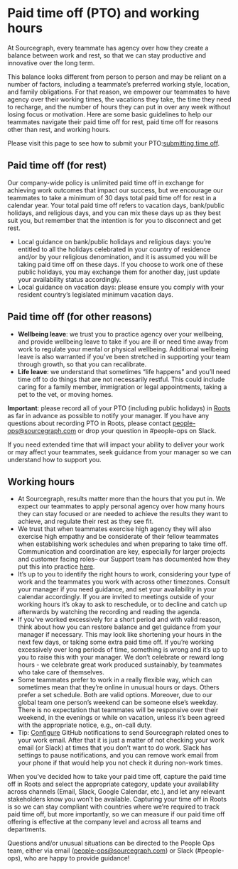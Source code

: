 # Paid time off (PTO) and working hours

At Sourcegraph, every teammate has agency over how they create a balance between work and rest, so that we can stay productive and innovative over the long term.

This balance looks different from person to person and may be reliant on a number of factors, including a teammate’s preferred working style, location, and family obligations. For that reason, we empower our teammates to have agency over their working times, the vacations they take, the time they need to recharge, and the number of hours they can put in over any week without losing focus or motivation. Here are some basic guidelines to help our teammates navigate their paid time off for rest, paid time off for reasons other than rest, and working hours.

Please visit this page to see how to submit your PTO:[submitting time off](submitting-time-off.md).

## Paid time off (for rest)

Our company-wide policy is unlimited paid time off in exchange for achieving work outcomes that impact our success, but we encourage our teammates to take a minimum of 30 days total paid time off for rest in a calendar year. Your total paid time off refers to vacation days, bank/public holidays, and religious days, and you can mix these days up as they best suit you, but remember that the intention is for you to disconnect and get rest.

-   Local guidance on bank/public holidays and religious days: you’re entitled to all the holidays celebrated in your country of residence and/or by your religious denomination, and it is assumed you will be taking paid time off on these days. If you choose to work one of these public holidays, you may exchange them for another day, just update your availability status accordingly. 
-   Local guidance on vacation days: please ensure you comply with your resident country’s legislated minimum vacation days.

## Paid time off (for other reasons)

 -  **Wellbeing leave**: we trust you to practice agency over your wellbeing, and provide wellbeing leave to take if you are ill or need time away from work to regulate your mental or physical wellbeing. Additional wellbeing leave is also warranted if you’ve been stretched in supporting your team through growth, so that you can recalibrate.
- **Life leave**: we understand that sometimes “life happens” and you’ll need time off to do things that are not necessarily restful. This could include caring for a family member, immigration or legal appointments, taking a pet to the vet, or moving homes.

**Important**: please record all of your PTO (including public holidays) in [Roots](https://about.sourcegraph.com/handbook/people-ops/submitting-time-off) as far in advance as possible to notify your manager. If you have any questions about recording PTO in Roots, please contact people-ops@sourcegraph.com or drop your question in #people-ops on Slack.

If you need extended time that will impact your ability to deliver your work or may affect your teammates, seek guidance from your manager so we can understand how to support you.


## Working hours
-   At Sourcegraph, results matter more than the hours that you put in. We expect our teammates to apply personal agency over how many hours they can stay focused or are needed to achieve the results they want to achieve, and regulate their rest as they see fit.
-   We trust that when teammates exercise high agency they will also exercise high empathy and be considerate of their fellow teammates when establishing work schedules and when preparing to take time off. Communication and coordination are key, especially for larger projects and customer facing roles– our Support team has documented how they put this into practice [here](../support/support-schedule.md).
-   It’s up to you to identify the right hours to work, considering your type of work and the teammates you work with across other timezones. Consult your manager if you need guidance, and set your availability in your calendar accordingly. If you are invited to meetings outside of your working hours it’s okay to ask to reschedule, or to decline and catch up afterwards by watching the recording and reading the agenda.
-   If you’ve worked excessively for a short period and with valid reason, think about how you can restore balance and get guidance from your manager if necessary. This may look like shortening your hours in the next few days, or taking some extra paid time off. If you’re working excessively over long periods of time, something is wrong and it’s up to you to raise this with your manager. We don’t celebrate or reward long hours - we celebrate great work produced sustainably, by teammates who take care of themselves.    
-   Some teammates prefer to work in a really flexible way, which can sometimes mean that they’re online in unusual hours or days. Others prefer a set schedule. Both are valid options. Moreover, due to our global team one person’s weekend can be someone else’s weekday. There is no expectation that teammates will be responsive over their weekend, in the evenings or while on vacation, unless it’s been agreed with the appropriate notice, e.g., on-call duty.
- Tip: [Configure](https://about.sourcegraph.com/handbook/engineering/github-notifications#custom-routing) GitHub notifications to send Sourcegraph related ones to your work email. After that it is just a matter of not checking your work email (or Slack) at times that you don’t want to do work. Slack has settings to pause notifications, and you can remove work email from your phone if that would help you not check it during non-work times.

When you’ve decided how to take your paid time off, capture the paid time off in Roots and select the appropriate category, update your availability across channels (Email, Slack, Google Calendar, etc.), and let any relevant stakeholders know you won’t be available. Capturing your time off in Roots is so we can stay compliant with countries where we’re required to track paid time off, but more importantly, so we can measure if our paid time off offering is effective at the company level and across all teams and departments.

Questions and/or unusual situations can be directed to the People Ops team, either via email (people-ops@sourcegraph.com) or Slack (#people-ops), who are happy to provide guidance!
